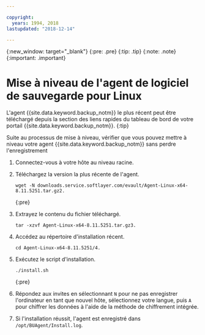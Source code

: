 ```yaml
---

copyright:
  years: 1994, 2018
lastupdated: "2018-12-14"

---
```

{:new_window: target="_blank"}
{:pre: .pre}
{:tip: .tip}
{:note: .note}
{:important: .important}

# Mise à niveau de l'agent de logiciel de sauvegarde pour Linux

L'agent {{site.data.keyword.backup_notm}} le plus récent peut être téléchargé depuis la section des liens rapides du tableau de bord de votre portail {{site.data.keyword.backup_notm}}.
{:tip}

Suite au processus de mise à niveau, vérifier que vous pouvez mettre à niveau votre agent {{site.data.keyword.backup_notm}} sans perdre l'enregistrement

1. Connectez-vous à votre hôte au niveau racine.
2. Téléchargez la version la plus récente de l'agent.
   ```
   wget -N downloads.service.softlayer.com/evault/Agent-Linux-x64-8.11.5251.tar.gz2.
   ```
   {:pre}

3. Extrayez le contenu du fichier téléchargé.

   ```
   tar -xzvf Agent-Linux-x64-8.11.5251.tar.gz3.
   ```
4. Accédez au répertoire d'installation récent.
   ```
   cd Agent-Linux-x64-8.11.5251/4.
   ```

5. Exécutez le script d'installation.
   ```
   ./install.sh
   ```
   {:pre}

6. Répondez aux invites en sélectionnant `N` pour ne pas enregistrer l'ordinateur en tant que nouvel hôte, sélectionnez votre langue, puis `A` pour chiffrer les données à l'aide de la méthode de chiffrement intégrée.

7. Si l'installation réussit, l'agent est enregistré dans `/opt/BUAgent/Install.log`.
